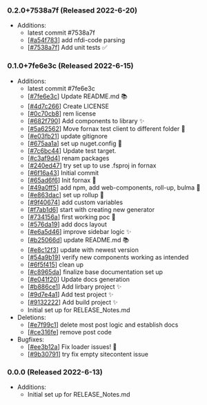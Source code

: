 ### 0.2.0+7538a7f (Released 2022-6-20)
* Additions:
    * latest commit #7538a7f
    * [[#a54f783](https://github.com/Freymaurer/Nfdi4Plants.Fornax/commit/a54f783ff3193195bde18f2d16dc4cfd195199ab)] add nfdi-code parsing
    * [[#7538a7f](https://github.com/Freymaurer/Nfdi4Plants.Fornax/commit/7538a7f977e5f2643b3ab69f43038a8034599539)] Add unit tests :white_check_mark:

### 0.1.0+7fe6e3c (Released 2022-6-15)
* Additions:
    * latest commit #7fe6e3c
    * [[#7fe6e3c](https://github.com/Freymaurer/Nfdi4Plants.Fornax/commit/7fe6e3ca480406383c8565a230c6831ef971ae29)] Update README.md :books:
    * [[#4d7c266](https://github.com/Freymaurer/Nfdi4Plants.Fornax/commit/4d7c26668c8456e132d4c5c70c683bb2acea26f1)] Create LICENSE
    * [[#0c70cb8](https://github.com/Freymaurer/Nfdi4Plants.Fornax/commit/0c70cb81a89cd6813790d77ff57b734a6a0c95e1)] rem license
    * [[#682f790](https://github.com/Freymaurer/Nfdi4Plants.Fornax/commit/682f790cacd6fa07745ef5e0bc6d0abb416bd110)] Add components to library :sparkles:
    * [[#5a62562](https://github.com/Freymaurer/Nfdi4Plants.Fornax/commit/5a62562d7913119af92cf325a4b6abba47defbb7)] Move fornax test client to different folder :hammer:
    * [[#e03fb21](https://github.com/Freymaurer/Nfdi4Plants.Fornax/commit/e03fb21df30872acfc242b0458f7c0e9eba2320b)] update gitignore
    * [[#675aa1a](https://github.com/Freymaurer/Nfdi4Plants.Fornax/commit/675aa1aa20a8c26dbde9995442e70beaf336cdb7)] set up nuget.config :art:
    * [[#7c6bc44](https://github.com/Freymaurer/Nfdi4Plants.Fornax/commit/7c6bc44065359371fc3c2ee1522b91b4154e7745)] Update test target.
    * [[#c3af9d4](https://github.com/Freymaurer/Nfdi4Plants.Fornax/commit/c3af9d4492a664f685d5b3e3e9ff659bd4df5cbb)] renam packages
    * [[#240ed47](https://github.com/Freymaurer/Nfdi4Plants.Fornax/commit/240ed4760d2d33a8106687e7e80be105fe498a7c)] try set up to use .fsproj in fornax
    * [[#6f16a43](https://github.com/Freymaurer/Nfdi4Plants.Fornax/commit/6f16a43dcfb516d36793e1274ad99e85d7e8ff27)] Initial commit
    * [[#65ad6f6](https://github.com/Freymaurer/Nfdi4Plants.Fornax/commit/65ad6f655ce2a1a22f366ae916d5e1fd870d8627)] Init fornax :tada:
    * [[#49a0ff5](https://github.com/Freymaurer/Nfdi4Plants.Fornax/commit/49a0ff5615ccd084d88856216ff57a10c18478ad)] add npm, add web-components, roll-up, bulma :tada:
    * [[#e863dac](https://github.com/Freymaurer/Nfdi4Plants.Fornax/commit/e863dac8c4a44e766b2e8410a018418fc2b9fc04)] set up rollup :tada:
    * [[#9f40674](https://github.com/Freymaurer/Nfdi4Plants.Fornax/commit/9f406748da9f12e451a003d79eb436ad216e2f43)] add custom variables
    * [[#f7ab1d6](https://github.com/Freymaurer/Nfdi4Plants.Fornax/commit/f7ab1d6c336372093ad9f580fcd652638bddecf9)] start with creating new generator
    * [[#734156a](https://github.com/Freymaurer/Nfdi4Plants.Fornax/commit/734156a545eb5452b376cd2f2b44b8acb6a6be9a)] first working poc :tada:
    * [[#576da19](https://github.com/Freymaurer/Nfdi4Plants.Fornax/commit/576da194fa9334a0c864420dd7374e0effcb5576)] add docs layout
    * [[#e6a5d46](https://github.com/Freymaurer/Nfdi4Plants.Fornax/commit/e6a5d46f157d475b05ae127c7030441c08fd87ad)] improve sidebar logic :sparkles:
    * [[#b25066d](https://github.com/Freymaurer/Nfdi4Plants.Fornax/commit/b25066d6a79a82ec76015a6e45bf0683462d1cce)] update README.md :books:
    * [[#e8c12f3](https://github.com/Freymaurer/Nfdi4Plants.Fornax/commit/e8c12f311462952ae8e89edc47d053d9b3aab96e)] update with newest version
    * [[#54a9b19](https://github.com/Freymaurer/Nfdi4Plants.Fornax/commit/54a9b19dca2d3e2d640699490aeed53e5850804f)] verify new components working as intended
    * [[#6f5f415](https://github.com/Freymaurer/Nfdi4Plants.Fornax/commit/6f5f415875e17c07ae9706275b37758ebaa3eb71)] clean up
    * [[#c8965da](https://github.com/Freymaurer/Nfdi4Plants.Fornax/commit/c8965dae1632cd422304f8be56a311e3549683df)] finalize base documentation set up
    * [[#e041f20](https://github.com/Freymaurer/Nfdi4Plants.Fornax/commit/e041f20c5aaf2c7e68bf3743fc483d841d5d3c6d)] Update docs generation
    * [[#b886ce1](https://github.com/Freymaurer/Nfdi4Plants.Fornax/commit/b886ce142923e8cc96ba8137ba5c149e0d6e1dba)] Add lirbary project :sparkles:
    * [[#9d7e4a1](https://github.com/Freymaurer/Nfdi4Plants.Fornax/commit/9d7e4a1ca5d479eef6da9432dc997aa56b94f107)] Add test project :sparkles:
    * [[#9132222](https://github.com/Freymaurer/Nfdi4Plants.Fornax/commit/9132222438f0e703a34cabffefb99e6eec26cd26)] Add build project :sparkles:
    * Initial set up for RELEASE_Notes.md
* Deletions:
    * [[#e7f99c1](https://github.com/Freymaurer/Nfdi4Plants.Fornax/commit/e7f99c1748fa7e4b86f6c58e927ebe50014f8d7f)] delete most post logic and establish docs
    * [[#ce316fe](https://github.com/Freymaurer/Nfdi4Plants.Fornax/commit/ce316fe882632c100a938a998b3a695a7a80d794)] remove post code
* Bugfixes:
    * [[#ee3b12a](https://github.com/Freymaurer/Nfdi4Plants.Fornax/commit/ee3b12ae09d6cc5d2ea077e5c20240e7485dff3d)] Fix loader issues! :bug:
    * [[#9b30791](https://github.com/Freymaurer/Nfdi4Plants.Fornax/commit/9b307917d099f72e737b6977d5a839b28aa2cb16)] try fix empty sitecontent issue

### 0.0.0 (Released 2022-6-13)
* Additions:
    * Initial set up for RELEASE_Notes.md
